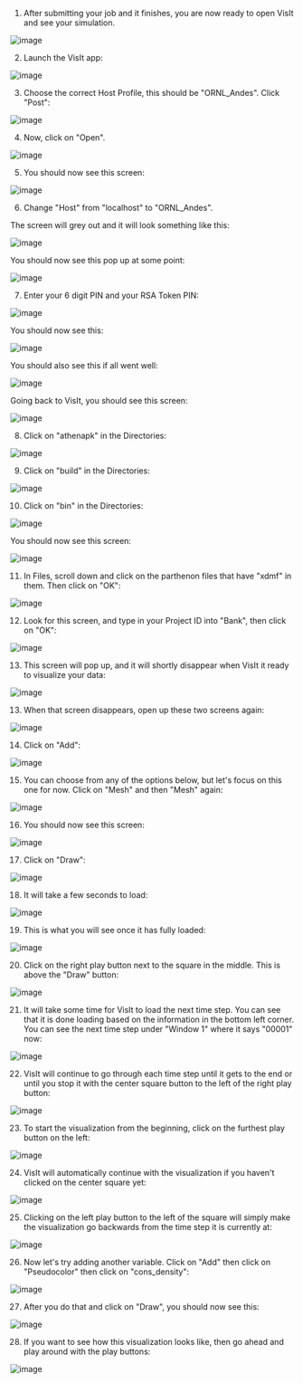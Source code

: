 1. After submitting your job and it finishes, you are now ready to open VisIt and see your simulation.

![image](https://github.com/user-attachments/assets/a84cdf08-c8ca-40d3-b706-d95b3a911502)

2. Launch the VisIt app:

![image](https://github.com/user-attachments/assets/430563e8-08b7-41bc-a14d-9947ecab0eec)

3. Choose the correct Host Profile, this should be "ORNL_Andes". Click "Post":

![image](https://github.com/user-attachments/assets/13ca3a34-9e17-409f-8a8e-b58ce887f13c)

4. Now, click on "Open".

![image](https://github.com/WiktoriaZielinska/Adaptive-Mesh-Refinement/assets/112288108/0eed222e-4f77-4357-8879-5bb1a7309abc)

5. You should now see this screen:

![image](https://github.com/WiktoriaZielinska/Adaptive-Mesh-Refinement/assets/112288108/c233aa63-f935-4b3f-b720-b50e9fb63a1c)

6. Change "Host" from "localhost" to "ORNL_Andes".

The screen will grey out and it will look something like this:

![image](https://github.com/user-attachments/assets/2926e477-3964-402a-b9e1-855af5d17015)

You should now see this pop up at some point:

![image](https://github.com/user-attachments/assets/9fa83855-8012-442a-96d1-26a5bfc605a3)

7. Enter your 6 digit PIN and your RSA Token PIN:

![image](https://github.com/user-attachments/assets/e5ec182a-fcb5-400b-aaec-f43684d2fb62)

You should now see this:

![image](https://github.com/user-attachments/assets/cc155f7b-c2cb-4fa4-abd9-116328c3507a)

You should also see this if all went well:

![image](https://github.com/user-attachments/assets/de228703-ee18-44ed-b824-75df821cc5b0)

Going back to VisIt, you should see this screen:

![image](https://github.com/user-attachments/assets/df5434ca-18c8-4fff-a70b-98f540b718f4)

8. Click on "athenapk" in the Directories:

![image](https://github.com/user-attachments/assets/cc5b7928-22da-42a4-a450-9b6d806efb58)

9. Click on "build" in the Directories:

![image](https://github.com/user-attachments/assets/5eb5590f-0be2-4771-a464-38b0124aa0df)

10. Click on "bin" in the Directories:

![image](https://github.com/user-attachments/assets/9bc9a0db-ee74-4877-92cb-a3b7fe0f935e)

You should now see this screen:

![image](https://github.com/user-attachments/assets/b9b6c3ea-2aae-41f5-8492-8adffc4020d2)

11. In Files, scroll down and click on the parthenon files that have "xdmf" in them. Then click on "OK":

![image](https://github.com/user-attachments/assets/9e84f3db-606c-468e-a47d-cd6cfe3bc38f)

12. Look for this screen, and type in your Project ID into "Bank", then click on "OK":

![image](https://github.com/user-attachments/assets/d393d7b3-fb91-4905-8d92-2de0c700c386)

13. This screen will pop up, and it will shortly disappear when VisIt it ready to visualize your data:

![image](https://github.com/user-attachments/assets/58aae095-c172-4280-a484-783aad196da7)

13. When that screen disappears, open up these two screens again:

![image](https://github.com/user-attachments/assets/84b1ee19-eb4d-4b78-9b0b-bba65b6f259a)

14. Click on "Add":

![image](https://github.com/user-attachments/assets/5fa3a448-d4d3-458c-97d9-65af931920fa)

15. You can choose from any of the options below, but let's focus on this one for now. Click on "Mesh" and then "Mesh" again:

![image](https://github.com/user-attachments/assets/429298f7-76ce-4312-85ca-db9038815ae9)

16. You should now see this screen:

![image](https://github.com/user-attachments/assets/21e4aca8-ed18-417c-91ef-f511e1e27aea)

17. Click on "Draw":

![image](https://github.com/user-attachments/assets/032164da-c375-434e-9a8b-3628c7e007e3)

18. It will take a few seconds to load:

![image](https://github.com/user-attachments/assets/6b6ad6d6-0f3b-4c37-8e49-ef4abebe3517)

19. This is what you will see once it has fully loaded:

![image](https://github.com/user-attachments/assets/c5495115-ccd3-4256-9bbe-73ac31dc3e0f)

20. Click on the right play button next to the square in the middle. This is above the "Draw" button:

![image](https://github.com/user-attachments/assets/b0ce6afa-67c4-432c-b89e-e259923668c9)

21. It will take some time for VisIt to load the next time step. You can see that it is done loading based on the information in the bottom left corner. You can see the next time step under "Window 1" where it says "00001" now:

![image](https://github.com/user-attachments/assets/5fd53ddd-cdd2-4e69-be20-3e98ac2ed315)

22. VisIt will continue to go through each time step until it gets to the end or until you stop it with the center square button to the left of the right play button:

![image](https://github.com/user-attachments/assets/797e1152-a81e-422d-bfc1-861f4e5fae78)

23. To start the visualization from the beginning, click on the furthest play button on the left:

![image](https://github.com/user-attachments/assets/8650ee9c-c4e3-4039-ae99-c2aab1e4faab)

24. VisIt will automatically continue with the visualization if you haven't clicked on the center square yet:

![image](https://github.com/user-attachments/assets/44f6ecb7-a0d7-42df-90bf-e4411f276209)

25. Clicking on the left play button to the left of the square will simply make the visualization go backwards from the time step it is currently at:

![image](https://github.com/user-attachments/assets/5f2559e7-1566-4b5b-97ec-24e633f02deb)

26. Now let's try adding another variable. Click on "Add" then click on "Pseudocolor" then click on "cons_density":

![image](https://github.com/user-attachments/assets/2d3399b7-5995-4a60-a09b-14b974cca4af)

27. After you do that and click on "Draw", you should now see this:

![image](https://github.com/user-attachments/assets/64900267-2ef6-48f3-bbcc-418c1709c7c8)

28. If you want to see how this visualization looks like, then go ahead and play around with the play buttons:

![image](https://github.com/user-attachments/assets/e644e529-1c33-4b94-a60c-3eb6a955b6ce)



















